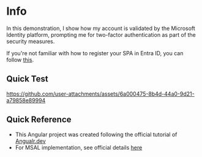 # Info
In this demonstration, I show how my account is validated by the Microsoft Identity platform, prompting me for two-factor authentication as part of the security measures. 

If you're not familiar with how to register your SPA in Entra ID, you can follow [this](https://www.youtube.com/watch?v=QZnX_KXTpfI&t=60s "this").

## Quick Test
https://github.com/user-attachments/assets/6a000475-8b4d-44a0-9d21-a79858e89994

## Quick Reference
- This Angular project was created following the official tutorial of [Angualr.dev](https://angular.dev/tutorials "Angualr.dev") 
- For MSAL implementation, see official details [here](https://angular.dev/tutorials "https://github.com/AzureAD/microsoft-authentication-library-for-js/blob/dev/lib/msal-angular/README.md") 

